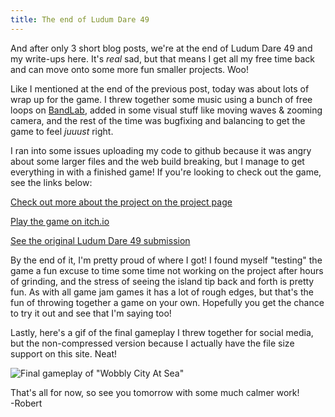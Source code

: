 ```yaml
---
title: The end of Ludum Dare 49
---
```


And after only 3 short blog posts, we're at the end of Ludum Dare 49 and my write-ups here. It's *real* sad, but that means I get all my free time back and can move onto some more fun smaller projects. Woo!  

Like I mentioned at the end of the previous post, today was about lots of wrap up for the game. I threw together some music using a bunch of free loops on [BandLab](https://www.bandlab.com/rjmarzec/new-project-37917ada?revId=578ef768-9524-ec11-981f-a04a5e798978), added in some visual stuff like moving waves & zooming camera, and the rest of the time was bugfixing and balancing to get the game to feel *juuust* right.  

I ran into some issues uploading my code to github because it was angry about some larger files and the web build breaking, but I manage to get everything in with a finished game! If you're looking to check out the game, see the links below:  

[Check out more about the project on the project page](/projects/wobbly-city-at-sea)  

[Play the game on itch.io](https://rjmarzec.itch.io/wobbly-city-at-sea)  

[See the original Ludum Dare 49 submission](https://ldjam.com/events/ludum-dare/49/wobbly-city-at-sea)  

By the end of it, I'm pretty proud of where I got! I found myself "testing" the game a fun excuse to time some time not working on the project after hours of grinding, and the stress of seeing the island tip back and forth is pretty fun. As with all game jam games it has a lot of rough edges, but that's the fun of throwing together a game on your own. Hopefully you get the chance to try it out and see that I'm saying too!  

Lastly, here's a gif of the final gameplay I threw together for social media, but the non-compressed version because I actually have the file size support on this site. Neat!  

![Final gameplay of "Wobbly City At Sea"](/assets/devtober-2021/10-03-2021.gif)  

That's all for now, so see you tomorrow with some much calmer work!  
-Robert
